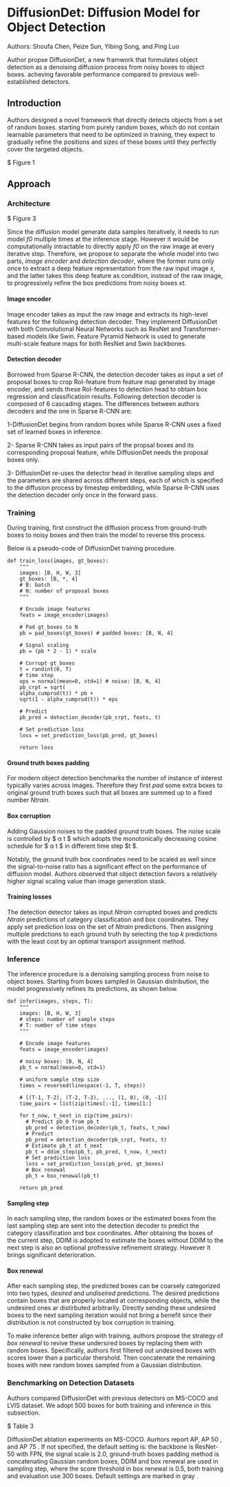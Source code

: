 # DiffusionDet: Diffusion Model for Object Detection

Authors: Shoufa Chen, Peize Sun, Yibing Song, and Ping Luo

Author propse DiffusionDet, a new framwork that formulates object detection as a denoising diffusion process from noisy boxes to object boxes. acheving favorable performance compared to previous well-established detectors.

## Introduction

Authors designed a novel framework that directly detects objects from a set of random boxes. starting from purely random boxes, which do not contain learnable parameters that need to be optimized in training, they expect to gradually refine the positions and sizes of these boxes until they perfectly cover the targeted objects. 

$ Figure 1

## Approach

### Architecture 

$ Figure 3

Since the diffusion model generate data samples iteratively, it needs to run model *f0* multiple times at the inference stage. However it would be computationally intractable to directly apply *f0* on the raw image at every iterative step. Therefore, we propose to separate the whole model into two parts, *image encoder* and *detection decoder*, where the former runs only once to extract a deep feature representation from the raw input image *x*, and the latter takes this deep feature as condition, instead of the raw image, to progressively refine the box predictions from noisy boxes *xt*.

#### Image encoder

Image encoder takes as input the raw image and extracts its high-level features for the following detection decoder. They implement DiffusionDet with both Convolutional Neural Networks such as ResNet and Transformer-based models like Swin. Feature Pyramid Network is used to generate multi-scale feature maps for both ResNet and Swin backbones.

#### Detection decoder

Borrowed from Sparse R-CNN, the detection decoder takes as input a set of proposal boxes to crop RoI-feature from feature map generated by image encoder, and sends these RoI-features to detection head to obtain box regression and classificatioin results. Following detection decoder is composed of 6 cascading stages. The differences between authors decoders and the one in Sparse R-CNN are:

 1-DiffusionDet begins from random boxes while Sparse R-CNN uses a fixed set of learned boxes in inference.

2- Sparse R-CNN takes as input pairs of the propsal boxes and its corresponding proposal feature, while DiffusionDet needs the proposal boxes only.

3- DiffusionDet re-uses the detector head in iterative sampling steps and the parameters are shared across different steps, each of which is specified to the diffusion process by timestep embedding, while Sparse R-CNN uses the detection decoder only once in the forward pass.

### Training

During training, first construct the diffusion process from ground-truth boxes to noisy boxes and then train the model to reverse this process.

Below is a pseudo-code of DiffusionDet training procedure.

```
def train_loss(images, gt_boxes):
    """
    images: [B, H, W, 3] 
    gt_boxes: [B, *, 4]
    # B: batch
    # N: number of proposal boxes
    """

    # Encode image features
    feats = image_encoder(images)

    # Pad gt_boxes to N
    pb = pad_boxes(gt_boxes) # padded boxes: [B, N, 4]

    # Signal scaling
    pb = (pb * 2 - 1) * scale

    # Corrupt gt_boxes
    t = randint(0, T)
    # time step
    eps = normal(mean=0, std=1) # noise: [B, N, 4]
    pb_crpt = sqrt(
    alpha_cumprod(t)) * pb +
    sqrt(1 - alpha_cumprod(t)) * eps

    # Predict
    pb_pred = detection_decoder(pb_crpt, feats, t)

    # Set prediction loss
    loss = set_prediction_loss(pb_pred, gt_boxes)

    return loss
```

#### Ground truth boxes padding

For modern object detection benchmarks the number of instance of interest typically varies across images. Therefore they first *pad* some extra boxes to original ground truth boxes such that all boxes are summed up to a fixed number $Ntrain$. 

#### Box corruption

Adding Gaussion noises to the padded ground truth boxes. The noise scale is controlled by $ α t $ which adopts the monotonically decreasing cosine schedule for $ α t $ in different time step $t  $.

Notably, the ground truth box coordinates need to be scaled as well since the signal-to-noise ratio has a significant effect on the performance of diffusion model. Authors observed that object detection favors a relatively higher signal scaling value than image generation stask.

#### Training losses

The detection detector takes as input $Ntrain$ corrupted boxes and predicts $Ntrain$ predictions of category classification and box coordinates. They apply set prediction loss on the set of $Ntrain$ predictions. Then assigning multiple predctions to each ground truth by selecting the top $k$ predictions with the least cost by an optimal transport assignment method.

### Inference

The inference procedure is a denoising sampling process from noise to object boxes. Starting from boxes sampled in Gaussian distribution, the model progressively refines its predictions, as shown below.

```
def infer(images, steps, T):
    """
    images: [B, H, W, 3]
    # steps: number of sample steps
    # T: number of time steps
    """

    # Encode image features
    feats = image_encoder(images)

    # noisy boxes: [B, N, 4]
    pb_t = normal(mean=0, std=1)

    # uniform sample step size
    times = reversed(linespace(-1, T, steps))

    # [(T-1, T-2), (T-2, T-3), ..., (1, 0), (0, -1)]
    time_pairs = list(zip(times[:-1], times[1:]

    for t_now, t_next in zip(time_pairs):
      # Predict pb_0 from pb_t
      pb_pred = detection_decoder(pb_t, feats, t_now)
      # Predict
      pb_pred = detection_decoder(pb_crpt, feats, t) 
      # Estimate pb_t at t_next
      pb_t = ddim_step(pb_t, pb_pred, t_now, t_next)
      # Set prediction loss
      loss = set_prediction_loss(pb_pred, gt_boxes)
      # Box renewal
      pb_t = box_renewal(pb_t)

    return pb_pred
```

#### Sampling step

In each sampling step, the random boxes or the estimated boxes from the last sampling step are sent into the detection decoder to predict the category classification and box coordinates. After obtaining the boxes of the current step, DDIM is adopted to estimate the boxes without DDIM to the next step is also an optional profressive refinement strategy. However it brings significant deterioration.

#### Box renewal

After each sampling step, the predicted boxes can be coarsely categorized into two types, *desired* and *undiseired* predictions. The desired predictions contain boxes that are properly located at corresponding objects, while the undesired ones ar distirbuted arbitrarily. Directly sending these undesired boxes to the next sampling iteration would not bring a benefit since their distribution is not constructed by box corruption in training.

To make inference better align with training, authors propose the strategy of *box renewal* to revive these undersired boxes by replacing them with random boxes. Specifically, authors first filtered out undesired boxes with scores lower than a particular thershold. Then concatenate the remaining boxes with new random boxes sampled from a Gaussian distribution.

### Benchmarking on Detection Datasets

Authors compared DiffusionDet with previous detectors on MS-COCO and LVIS dataset. We adopt
500 boxes for both training and inference in this subsection.

$ Table 3


DiffusionDet ablation experiments on MS-COCO. Aurhors report AP, AP 50 , and AP 75 . If not specified, the default setting is: the
backbone is ResNet-50 with FPN, the signal scale is 2.0, ground-truth boxes padding method is concatenating Gaussian random
boxes, DDIM and box renewal are used in sampling step, where the score threshold in box renewal is 0.5, both training and evaluation use
300 boxes. Default settings are marked in gray .
